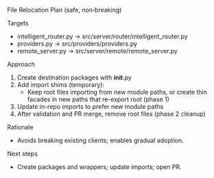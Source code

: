 File Relocation Plan (safe, non‑breaking)

Targets
- intelligent_router.py -> src/server/router/intelligent_router.py
- providers.py -> src/providers/providers.py
- remote_server.py -> src/server/remote/remote_server.py

Approach
1) Create destination packages with __init__.py
2) Add import shims (temporary):
   - Keep root files importing from new module paths, or create thin facades in new paths that re-export root (phase 1)
3) Update in-repo imports to prefer new module paths
4) After validation and PR merge, remove root files (phase 2 cleanup)

Rationale
- Avoids breaking existing clients; enables gradual adoption.

Next steps
- Create packages and wrappers; update imports; open PR.

